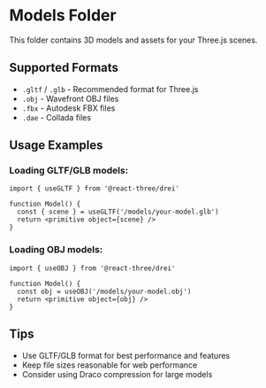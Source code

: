 # Models Folder

This folder contains 3D models and assets for your Three.js scenes.

## Supported Formats
- `.gltf` / `.glb` - Recommended format for Three.js
- `.obj` - Wavefront OBJ files
- `.fbx` - Autodesk FBX files
- `.dae` - Collada files

## Usage Examples

### Loading GLTF/GLB models:
```tsx
import { useGLTF } from '@react-three/drei'

function Model() {
  const { scene } = useGLTF('/models/your-model.glb')
  return <primitive object={scene} />
}
```

### Loading OBJ models:
```tsx
import { useOBJ } from '@react-three/drei'

function Model() {
  const obj = useOBJ('/models/your-model.obj')
  return <primitive object={obj} />
}
```

## Tips
- Use GLTF/GLB format for best performance and features
- Keep file sizes reasonable for web performance
- Consider using Draco compression for large models
